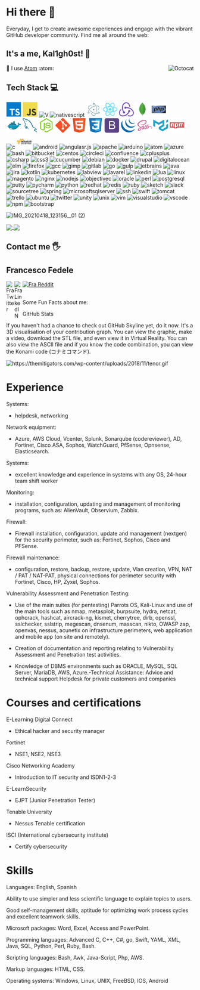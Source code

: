 # Hi there 👋
<!--
**kal1gh0st/kal1gh0st** is a ✨ _special_ ✨ repository because its `README.md` (this file) appears on your GitHub profile.
Here are some ideas to get you started:

- 🔭 I’m currently working on ...
- 🌱 I’m currently learning ...
- 👯 I’m looking to collaborate on ...
- 🤔 I’m looking for help with ...
- 💬 Ask me about ...
- 📫 How to reach me: ...
- 😄 Pronouns: ...
- ⚡ Fun fact: ...
-->
Everyday, I get to create awesome experiences and engage with the vibrant GitHub developer community. 
Find me all around the web:
## It's a me, Kal1gh0st! 👋

<img align="right" alt="Octocat" height="130px" src="https://media.giphy.com/media/du3J3cXyzhj75IOgvA/giphy.gif" >

:briefcase: I use [Atom][1] :atom:

[1]: https://atom.io

## Tech Stack :computer:
<p align="left">
    <img src="https://raw.githubusercontent.com/devicons/devicon/master/icons/typescript/typescript-original.svg" alt="typescript" width="40" height="40"/>
    <img src="https://raw.githubusercontent.com/devicons/devicon/master/icons/javascript/javascript-original.svg" alt="javascript" width="40" height="40"/>
    <img src="https://vlang.io/img/v-logo.png" alt="V" width="40" height="40"/>
    <img src="https://camo.githubusercontent.com/3bd307204ac6237963e0448c00800a9df08f245d9e78fbbeb4191e625c834286/68747470733a2f2f64316c66797a356b7774387675392e636c6f756466726f6e742e6e65742f6e61746976657363726970742d6c6f676f2d323032312e706e67" alt="nativescript" width="40" height="40"/>
    <img src="https://raw.githubusercontent.com/devicons/devicon/master/icons/electron/electron-original.svg" alt="electron" width="40" height="40"/>
    <img src="https://raw.githubusercontent.com/devicons/devicon/master/icons/react/react-original.svg" alt="react" width="40" height="40"/>
    <img src="https://raw.githubusercontent.com/devicons/devicon/master/icons/redux/redux-original.svg" alt="redux" width="40" height="40"/>
    <img src="https://raw.githubusercontent.com/devicons/devicon/master/icons/mongodb/mongodb-original.svg" alt="mongodb" width="40" height="40"/>
    <img src="https://raw.githubusercontent.com/devicons/devicon/master/icons/php/php-original.svg" alt="php" width="40" height="40"/>
    <img src="https://raw.githubusercontent.com/devicons/devicon/master/icons/docker/docker-original.svg" alt="docker" width="40" height="40"/>
    <img src="https://raw.githubusercontent.com/devicons/devicon/master/icons/mysql/mysql-original.svg" alt="mysql" width="40" height="40"/>
    <img src="https://raw.githubusercontent.com/devicons/devicon/master/icons/nodejs/nodejs-original.svg" alt="nodejs" width="40" height="40"/>
    <img src="https://raw.githubusercontent.com/devicons/devicon/master/icons/git/git-original.svg" alt="git" width="40" height="40"/>
    <img src="https://raw.githubusercontent.com/devicons/devicon/master/icons/html5/html5-original.svg" alt="html5" width="40" height="40"/>
    <img src="https://raw.githubusercontent.com/devicons/devicon/master/icons/css3/css3-original.svg" alt="css3" width="40" height="40"/>
    <img src="https://raw.githubusercontent.com/devicons/devicon/master/icons/bootstrap/bootstrap-plain.svg" alt="bootstrap" width="40" height="40"/>
    <img src="https://raw.githubusercontent.com/devicons/devicon/master/icons/jquery/jquery-original.svg" alt="jquery" width="40" height="40"/>
    <img src="https://raw.githubusercontent.com/devicons/devicon/master/icons/sass/sass-original.svg" alt="sass" width="40" height="40"/>
    <img src="https://raw.githubusercontent.com/devicons/devicon/master/icons/materialui/materialui-plain.svg" alt="materialui" width="40" height="40"/>
    <img src="https://raw.githubusercontent.com/devicons/devicon/master/icons/npm/npm-original-wordmark.svg" alt="npm" width="40" height="40"/>
    <img src="https://cdn.jsdelivr.net/gh/devicons/devicon/icons/c/c-original.svg" alt="c" width="40" height="40"/>
    <img src="https://raw.githubusercontent.com/devicons/devicon/master/icons/amazonwebservices/amazonwebservices-original-wordmark.svg" alt="amazonwebservices" width="40" height="40"/>
    <img src="https://cdn.jsdelivr.net/gh/devicons/devicon/icons/android/android-original-wordmark.svg" alt="android" width="40" height="40" />
    <img src="https://cdn.jsdelivr.net/gh/devicons/devicon/icons/angularjs/angularjs-original.svg" alt="angulasr.js" width="40" height="40"/>
    <img src="https://cdn.jsdelivr.net/gh/devicons/devicon/icons/apache/apache-original-wordmark.svg" alt="apache" width="40" height="40"/>
    <img src="https://cdn.jsdelivr.net/gh/devicons/devicon/icons/arduino/arduino-original-wordmark.svg" alt="arduino" width="40" height="40"/>
    <img src="https://cdn.jsdelivr.net/gh/devicons/devicon/icons/atom/atom-original.svg" alt="atom" width="40" height="40"/>
    <img src="https://cdn.jsdelivr.net/gh/devicons/devicon/icons/azure/azure-original-wordmark.svg" alt="azure" width="40" height="40"/>
    <img src="https://cdn.jsdelivr.net/gh/devicons/devicon/icons/bash/bash-original.svg" alt="bash" width="40" height="40"/>
    <img src="https://cdn.jsdelivr.net/gh/devicons/devicon/icons/bitbucket/bitbucket-original.svg" alt="bitbucket" width="40" height="40"/>
    <img src="https://cdn.jsdelivr.net/gh/devicons/devicon/icons/centos/centos-original.svg" alt="centos" width="40" height="40"/>
    <img src="https://cdn.jsdelivr.net/gh/devicons/devicon/icons/circleci/circleci-plain-wordmark.svg" alt="circleci" width="40" height="40"/>
    <img src="https://cdn.jsdelivr.net/gh/devicons/devicon/icons/confluence/confluence-original.svg" alt="confluence" width="40" height="40"/>
    <img src="https://cdn.jsdelivr.net/gh/devicons/devicon/icons/cplusplus/cplusplus-original.svg" alt="cplusplus" width="40" height="40"/>
    <img src="https://cdn.jsdelivr.net/gh/devicons/devicon/icons/csharp/csharp-original.svg" alt="csharp" width="40" height="40"/>
    <img src="https://cdn.jsdelivr.net/gh/devicons/devicon/icons/css3/css3-original-wordmark.svg" alt="css3" width="40" height="40"/>
    <img src="https://cdn.jsdelivr.net/gh/devicons/devicon/icons/cucumber/cucumber-plain.svg" alt="cucumber" width="40" height="40"/>
    <img src="https://cdn.jsdelivr.net/gh/devicons/devicon/icons/debian/debian-original-wordmark.svg" alt="debian" width="40" height="40"/>
    <img src="https://cdn.jsdelivr.net/gh/devicons/devicon/icons/docker/docker-original-wordmark.svg" alt="docker" width="40" height="40"/>
    <img src="https://cdn.jsdelivr.net/gh/devicons/devicon/icons/drupal/drupal-original-wordmark.svg" alt="drupal" width="40" height="40"/>
    <img src="https://cdn.jsdelivr.net/gh/devicons/devicon/icons/digitalocean/digitalocean-original-wordmark.svg" alt="digitalocean" width="40" height="40"/>
    <img src="https://cdn.jsdelivr.net/gh/devicons/devicon/icons/elm/elm-original.svg" alt="elm" width="40" height="40"/>
    <img src="https://cdn.jsdelivr.net/gh/devicons/devicon/icons/firefox/firefox-original-wordmark.svg" alt="firefox" width="40" height="40"/>
    <img src="https://cdn.jsdelivr.net/gh/devicons/devicon/icons/gcc/gcc-original.svg" alt="gcc" width="40" height="40"/>
    <img src="https://cdn.jsdelivr.net/gh/devicons/devicon/icons/gimp/gimp-original-wordmark.svg" alt="gimp" width="40" height="40"/>
    <img src="https://cdn.jsdelivr.net/gh/devicons/devicon/icons/gitlab/gitlab-original-wordmark.svg" alt="gitlab" width="40" height="40"/>
    <img src="https://cdn.jsdelivr.net/gh/devicons/devicon/icons/go/go-original.svg" alt="go" width="40" height="40"/>
    <img src="https://cdn.jsdelivr.net/gh/devicons/devicon/icons/gulp/gulp-plain.svg" alt="gulp" width="40" height="40"/>
    <img src="https://cdn.jsdelivr.net/gh/devicons/devicon/icons/jetbrains/jetbrains-original.svg" alt="jetbrains" width="40" height="40"/>
    <img src="https://cdn.jsdelivr.net/gh/devicons/devicon/icons/java/java-original-wordmark.svg" alt="java" width="40" height="40"/>
    <img src="https://cdn.jsdelivr.net/gh/devicons/devicon/icons/jira/jira-original-wordmark.svg" alt="jira" width="40" height="40"/>
    <img src="https://cdn.jsdelivr.net/gh/devicons/devicon/icons/kotlin/kotlin-original-wordmark.svg" alt="kotlin" width="40" height="40"/>
    <img src="https://cdn.jsdelivr.net/gh/devicons/devicon/icons/kubernetes/kubernetes-plain-wordmark.svg" alt="kubernetes" width="40" height="40"/>
    <img src="https://cdn.jsdelivr.net/gh/devicons/devicon/icons/labview/labview-original-wordmark.svg" alt="labview" width="40" height="40"/>
    <img src="https://cdn.jsdelivr.net/gh/devicons/devicon/icons/laravel/laravel-plain-wordmark.svg" alt="lavarel" width="40" height="40"/>
    <img src="https://cdn.jsdelivr.net/gh/devicons/devicon/icons/linkedin/linkedin-original.svg" alt="linkedin" width="40" height="40"/>
    <img src="https://cdn.jsdelivr.net/gh/devicons/devicon/icons/lua/lua-original-wordmark.svg" alt="lua" width="40" height="40"/>
    <img src="https://cdn.jsdelivr.net/gh/devicons/devicon/icons/linux/linux-original.svg" alt="linux" width="40" height="40"/>
    <img src="https://cdn.jsdelivr.net/gh/devicons/devicon/icons/magento/magento-original.svg" alt="magento" width="40" height="40"/>
    <img src="https://cdn.jsdelivr.net/gh/devicons/devicon/icons/nginx/nginx-original.svg" alt="nginx" width="40" height="40"/>
    <img src="https://cdn.jsdelivr.net/gh/devicons/devicon/icons/nodejs/nodejs-original.svg" alt="nodejs" width="40" height="40"/>
    <img src="https://cdn.jsdelivr.net/gh/devicons/devicon/icons/objectivec/objectivec-plain.svg" alt="objectivec" width="40" height="40"/>
    <img src="https://cdn.jsdelivr.net/gh/devicons/devicon/icons/oracle/oracle-original.svg" alt="oracle" width="40" height="40"/>
    <img src="https://cdn.jsdelivr.net/gh/devicons/devicon/icons/perl/perl-original.svg" alt="perl" width="40" height="40"/>
    <img src="https://cdn.jsdelivr.net/gh/devicons/devicon/icons/postgresql/postgresql-original-wordmark.svg" alt="postgresql" width="40" height="40"/>
    <img src="https://cdn.jsdelivr.net/gh/devicons/devicon/icons/putty/putty-original.svg" alt="putty" width="40" height="40"/>
    <img src="https://cdn.jsdelivr.net/gh/devicons/devicon/icons/pycharm/pycharm-original.svg" alt="pycharm" width="40" height="40"/>
    <img src="https://cdn.jsdelivr.net/gh/devicons/devicon/icons/python/python-original-wordmark.svg" alt="python" width="40" height="40"/>
    <img src="https://cdn.jsdelivr.net/gh/devicons/devicon/icons/redhat/redhat-original-wordmark.svg" alt="redhat" width="40" height="40"/>
    <img src="https://cdn.jsdelivr.net/gh/devicons/devicon/icons/redis/redis-original-wordmark.svg" alt="redis" width="40" height="40"/>
    <img src="https://cdn.jsdelivr.net/gh/devicons/devicon/icons/ruby/ruby-original-wordmark.svg" alt="ruby" width="40" height="40"/>
    <img src="https://cdn.jsdelivr.net/gh/devicons/devicon/icons/sketch/sketch-original.svg" alt="sketch" width="40" height="40"/>
    <img src="https://cdn.jsdelivr.net/gh/devicons/devicon/icons/slack/slack-original.svg" alt="slack" width="40" height="40"/>
    <img src="https://cdn.jsdelivr.net/gh/devicons/devicon/icons/sourcetree/sourcetree-original-wordmark.svg" alt="sourcetree" width="40" height="40"/>
    <img src="https://cdn.jsdelivr.net/gh/devicons/devicon/icons/spring/spring-original-wordmark.svg" alt="spring" width="40" height="40"/>
    <img src="https://cdn.jsdelivr.net/gh/devicons/devicon/icons/microsoftsqlserver/microsoftsqlserver-plain-wordmark.svg" alt="microsoftsqlserver" width="40" height="40"/>
    <img src="https://cdn.jsdelivr.net/gh/devicons/devicon/icons/ssh/ssh-original-wordmark.svg" alt="ssh" width="40" height="40"/>
    <img src="https://cdn.jsdelivr.net/gh/devicons/devicon/icons/swift/swift-original.svg" alt="swift" width="40" height="40"/>
    <img src="https://cdn.jsdelivr.net/gh/devicons/devicon/icons/tomcat/tomcat-original-wordmark.svg" alt="tomcat" width="40" height="40"/>
    <img src="https://cdn.jsdelivr.net/gh/devicons/devicon/icons/trello/trello-plain.svg" alt="trello" width="40" height="40"/>
    <img src="https://cdn.jsdelivr.net/gh/devicons/devicon/icons/ubuntu/ubuntu-plain.svg" alt="ubuntu" width="40" height="40"/>
    <img src="https://cdn.jsdelivr.net/gh/devicons/devicon/icons/twitter/twitter-original.svg" alt="twitter" width="40" height="40"/>
    <img src="https://cdn.jsdelivr.net/gh/devicons/devicon/icons/unity/unity-original.svg" alt="unity" width="40" height="40"/>
    <img src="https://cdn.jsdelivr.net/gh/devicons/devicon/icons/unix/unix-original.svg" alt="unix" width="40" height="40"/>
    <img src="https://cdn.jsdelivr.net/gh/devicons/devicon/icons/vim/vim-original.svg" alt="vim" width="40" height="40"/>
    <img src="https://cdn.jsdelivr.net/gh/devicons/devicon/icons/visualstudio/visualstudio-plain.svg" alt="visualstudio" width="40" height="40"/>
    <img src="https://cdn.jsdelivr.net/gh/devicons/devicon/icons/vscode/vscode-original-wordmark.svg" alt="vscode" width="40" height="40"/>
    <img src="https://cdn.jsdelivr.net/gh/devicons/devicon/icons/wordpress/wordpress-original.svg" alt="npm" width="40" height="40"/>
    <img src="https://cdn.jsdelivr.net/gh/devicons/devicon/icons/bootstrap/bootstrap-original.svg" alt="bootstrap" width="40" height="40/>
</p>


![github-contribution-grid-snake](https://raw.githubusercontent.com/Platane/snk/output/github-contribution-grid-snake.svg)

![IMG_20210418_123156__01 (2)](https://user-images.githubusercontent.com/56889513/129449480-596a6f6a-2481-4477-9466-367392881d01.png)


<a href="https://github.com/anuraghazra/convoychat">
  <img align="center" src="https://github-readme-stats.vercel.app/api?username=kal1gh0st&show_icons=true&theme=merko" />
</a>
<a href="https://github.com/anuraghazra/convoychat">
  <img align="center" src="https://github-readme-stats.vercel.app/api/top-langs/?username=kal1gh0st&layout=compact&langs_count=10)](https://github.com/kal1gh0st/github-readme-stats" />
</a>

## Contact me :raised_hand_with_fingers_splayed:
## Francesco Fedele   
<img align="left" alt="Fra Twitter" width="22px" src="https://cdn.jsdelivr.net/npm/simple-icons@v3/icons/twitter.svg" /></a>

<a href="https://www.linkedin.com/in/francesco-fedele-0702b614b/"> 
    <img align="left" alt="Fra LinkedIN" width="22px" src="https://cdn.jsdelivr.net/npm/simple-icons@v3/icons/linkedin.svg" /></a>

<a href="https://www.reddit.com/user/Kal1gh0st/"> 
    <img alt="Fra Reddit" width="22px" src="https://cdn.jsdelivr.net/npm/simple-icons@v3/icons/reddit.svg" />
</a>
<br /><br />

Some Fun Facts about me:

GitHub Stats

If you haven't had a chance to check out GitHub Skyline yet, do it now. It's a 3D visualisation of your contribution graph. You can view the graphic, make a video, download the STL file, and even view it in Virtual Reality. You can also view the ASCII file and if you know the code combination, you can view the Konami code (コナミコマンド).

<img src="https://themitigators.com/wp-content/uploads/2018/11/tenor.gif" alt="https://themitigators.com/wp-content/uploads/2018/11/tenor.gif"></img>

# Experience

Systems: 
+ helpdesk, networking

Network equipment: 
+ Azure, AWS Cloud, Vcenter, Splunk, Sonarqube (codereviewer), AD, Fortinet, Cisco ASA, Sophos, WatchGuard, PfSense, Opnsense, Elasticsearch.

Systems: 
+ excellent knowledge and experience in systems with any OS, 24-hour team shift worker

Monitoring: 
+ installation, configuration, updating and management of monitoring programs, such as: AlienVault, Observium, Zabbix.

Firewall: 
+ Firewall installation, configuration, update and management (nextgen) for the security perimeter, such as: Fortinet, Sophos, Cisco and PFSense.

Firewall maintenance: 
+ configuration, restore, backup, restore, update, Vlan creation, VPN, NAT / PAT / NAT-PAT, physical connections for perimeter security with Fortinet, Cisco, HP, Zyxel, Sophos.

Vulnerability Assessment and Penetration Testing: 
+ Use of the main suites (for pentesting) Parrots OS, Kali-Linux and use of the main tools such as nmap, metasploit, burpsuite, hydra, netcat, ophcrack, hashcat, aircrack-ng, kismet, cherrytree, dirb, openssl, sslchecker, sslstrip, megescan, dnsenum, masscan, nikto, OWASP zap, openvas, nessus, acunetix on infrastructure perimeters, web application and mobile app (on site and remotely).

+ Creation of documentation and reporting relating to Vulnerability Assessment and Penetration test
activities.

+ Knowledge of DBMS environments such as ORACLE, MySQL, SQL Server, MariaDB, AWS, Azure.-Technical
Assistance: Advice and technical support Helpdesk for private customers and companies


# Courses and certifications

E-Learning Digital Connect
- Ethical hacker and security manager

Fortinet
- NSE1, NSE2, NSE3

Cisco Networking Academy
- Introduction to IT security and ISDN1-2-3

E-LearnSecurity
- EJPT (Junior Penetration Tester)

Tenable University
- Nessus Tenable certification

ISCI (International cybersecurity institute)
- Certify cybersecurity

# Skills

Languages: English, Spanish

Ability to use simpler and less scientific language to explain topics to users.

Good self-management skills, aptitude for optimizing work process cycles and excellent teamwork skills.

Microsoft packages: Word, Excel, Access and PowerPoint.

Programming languages: Advanced C, C++, C#, go, Swift, YAML, XML, Java, SQL, Python, Perl, Ruby, Bash.

Scripting languages: Bash, Awk, Java-Script, Php, AWS.

Markup languages: HTML, CSS.

Operating systems: Windows, Linux, UNIX, FreeBSD, IOS, Android


